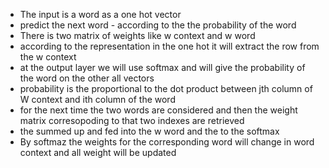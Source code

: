 
- The input is a word as a one hot vector
- predict the next word - according to the the probability of the word
- There is two matrix of weights like w context and w word
- according to the representation in the one hot it will extract the row from the w context
- at the output layer we will use softmax and will give the probability of the word on the other all vectors
- probability is the proportional to the dot product between jth column of W context and ith column of the word  
- for the next time the two words are considered and then the weight matrix corresopoding to that two indexes are retrieved
- the summed up and fed into the w word and the to the softmax
- By softmaz the weights for the corresponding word will change in word context and all weight will be updated 
